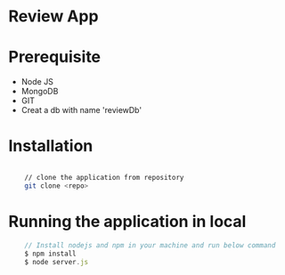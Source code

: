 # Review App

# Prerequisite
* Node JS
* MongoDB
* GIT
* Creat a db with name 'reviewDb'

# Installation

```bash

    // clone the application from repository
    git clone <repo>

```

# Running the application in local

```javascript
    // Install nodejs and npm in your machine and run below command
    $ npm install
    $ node server.js